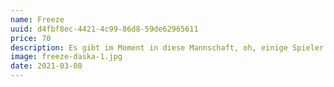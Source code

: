 ```yaml
---
name: Freeze
uuid: d4fbf8ec-4421-4c99-86d8-59de62965611
price: 70
description: Es gibt im Moment in diese Mannschaft, oh, einige Spieler vergessen ihnen Profi was sie sind. Ich lese nicht sehr viele Zeitungen, aber ich habe gehört viele Situationen. Erstens. wir haben nicht offensiv gespielt. Es gibt keine deutsche Mannschaft spielt offensiv und die Name offensiv wie Bayern. Letzte Spiel hatten wir in Platz drei Spitzen- Elber, Jancka und dann Zickler. Wir müssen nicht vergessen Zickler. Zickler ist eine Spitzen mehr, Mehmet eh mehr Basler.
image: freeze-daska-1.jpg
date: 2021-03-08
---
```

